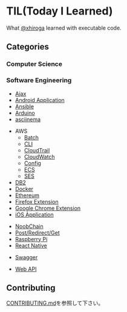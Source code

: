 # TIL(Today I Learned)

What [@xhiroga](https://twitter.com/xhiroga) learned with executable code.

## Categories

### Computer Science

### Software Engineering

- [Ajax](./software-engineering/ajax/README.md)
- [Android Application](./software-engineering/andorid/README.md)
- [Ansible](./software-engineering/ansible/README.md)
- [Arduino](./software-engineering/arduino/README.md)
- [asciinema](./software-engineering/asciinema/README.md)
<!-- - [Auth0](./software-engineering/auth0/) -->
- AWS
    - [Batch](./software-engineering/aws/batch/README.md)
    - [CLI](./software-engineering/aws/cli/README.md)
    - [CloudTrail](./software-engineering/aws/cloudtrail/README.md)
    - [CloudWatch](./software-engineering/aws/cloudwatch/README.md)
    - [Config](./software-engineering/aws/config/README.md)
    - [ECS](./software-engineering/aws/ecs/README.md)
    - [SES](./software-engineering/aws/ses/README.md)
- [DB2](./software-engineering/db2/README.md)
- [Docker](./software-engineering/docker/README.md)
- [Ethereum](./software-engineering/ethereum/README.md)
- [Firefox Extension](./software-engineering/firefox-extension/README.md)
- [Google Chrome Extension](./software-engineering/google-chrome-extension/README.md)
- [iOS Application](./software-engineering/ios/README.md)
<!-- - [LINE Bot](./software-engineering/line-bot/) -->
<!-- - [macOS Application](./software-engineering/macos/) -->
- [NoobChain](./software-engineering/noobchain/README.md)
- [Post/Redirect/Get](./software-engineering/post-redirect-get/README.md)
- [Raspberry Pi](./software-engineering/raspberrypi/README.md)
- [React Native](./software-engineering/react-native/README.md)
<!-- - [Spark AR Studio](./software-engineering/spark-ar-studio/) -->
- [Swagger](./software-engineering/swagger/README.md)
<!-- - [VSCode Extension](./software-engineering/vscode-extension/) -->
- [Web API](./software-engineering/web-api/README.md)

## Contributing

[CONTRIBUTING.md](./CONTRIBUTING.md)を参照して下さい。

